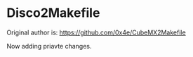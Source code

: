 # Disco2Makefile
Original author is:
    https://github.com/0x4e/CubeMX2Makefile

Now adding priavte changes.
